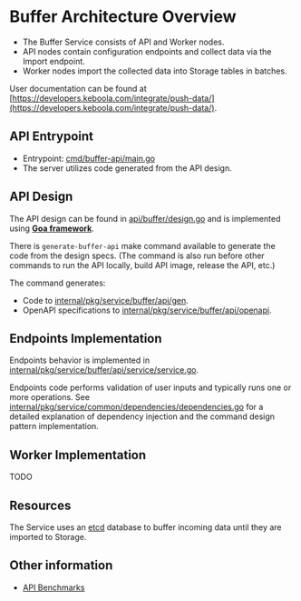 # Buffer Architecture Overview

- The Buffer Service consists of API and Worker nodes.
- API nodes contain configuration endpoints and collect data via the Import endpoint.
- Worker nodes import the collected data into Storage tables in batches.

User documentation can be found at [https://developers.keboola.com/integrate/push-data/](https://developers.keboola.com/integrate/push-data/).

## API Entrypoint

- Entrypoint: [cmd/buffer-api/main.go](../../cmd/buffer-api/main.go)
- The server utilizes code generated from the API design.

## API Design

The API design can be found in [api/buffer/design.go](../../api/buffer/design.go) and is implemented using **[Goa framework](https://goa.design/)**.

There is `generate-buffer-api` make command available to generate the code from the design specs. (The command is
also run before other commands to run the API locally, build API image, release the API, etc.)

The command generates:
- Code to [internal/pkg/service/buffer/api/gen](../../internal/pkg/service/buffer/api/gen).
- OpenAPI specifications to [internal/pkg/service/buffer/api/openapi](../../internal/pkg/service/buffer/api/openapi).

## Endpoints Implementation

Endpoints behavior is implemented in [internal/pkg/service/buffer/api/service/service.go](../../internal/pkg/service/buffer/api/service/service.go).

Endpoints code performs validation of user inputs and typically runs one or more operations. 
See [internal/pkg/service/common/dependencies/dependencies.go](../../internal/pkg/service/common/dependencies/dependencies.go)
for a detailed explanation of dependency injection and the command design pattern implementation.

## Worker Implementation

TODO

## Resources

The Service uses an [etcd](https://etcd.io/) database to buffer incoming data until they are imported to Storage.

## Other information

- [API Benchmarks](./benchmarks.md)
